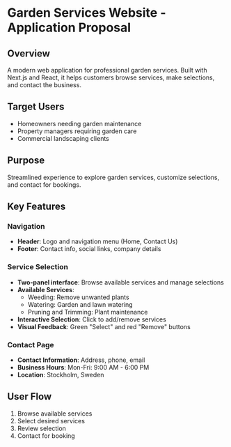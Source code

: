 # Garden Services Website - Application Proposal

## Overview

A modern web application for professional garden services. Built with Next.js and React, it helps customers browse services, make selections, and contact the business.

## Target Users

- Homeowners needing garden maintenance
- Property managers requiring garden care
- Commercial landscaping clients

## Purpose

Streamlined experience to explore garden services, customize selections, and contact for bookings.

## Key Features

### Navigation

- **Header**: Logo and navigation menu (Home, Contact Us)
- **Footer**: Contact info, social links, company details

### Service Selection

- **Two-panel interface**: Browse available services and manage selections
- **Available Services**:
  - Weeding: Remove unwanted plants
  - Watering: Garden and lawn watering
  - Pruning and Trimming: Plant maintenance
- **Interactive Selection**: Click to add/remove services
- **Visual Feedback**: Green "Select" and red "Remove" buttons

### Contact Page

- **Contact Information**: Address, phone, email
- **Business Hours**: Mon-Fri: 9:00 AM - 6:00 PM
- **Location**: Stockholm, Sweden

## User Flow

1. Browse available services
2. Select desired services
3. Review selection
4. Contact for booking
